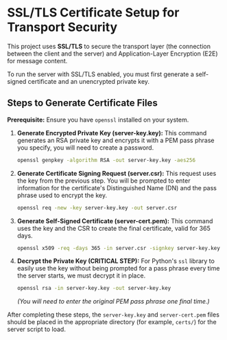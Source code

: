 # SSL/TLS Certificate Setup for Transport Security

This project uses **SSL/TLS** to secure the transport layer (the connection between the client and the server) and Application-Layer Encryption (E2E) for message content.

To run the server with SSL/TLS enabled, you must first generate a self-signed certificate and an unencrypted private key.

## Steps to Generate Certificate Files

**Prerequisite:** Ensure you have `openssl` installed on your system.

1.  **Generate Encrypted Private Key (server-key.key):**
    This command generates an RSA private key and encrypts it with a PEM pass phrase you specify, you will need to create a password.

    ```bash
    openssl genpkey -algorithm RSA -out server-key.key -aes256
    ```

2.  **Generate Certificate Signing Request (server.csr):**
    This request uses the key from the previous step. You will be prompted to enter information for the certificate's Distinguished Name (DN) and the pass phrase used to encrypt the key.

    ```bash
    openssl req -new -key server-key.key -out server.csr
    ```

3.  **Generate Self-Signed Certificate (server-cert.pem):**
    This command uses the key and the CSR to create the final certificate, valid for 365 days.

    ```bash
    openssl x509 -req -days 365 -in server.csr -signkey server-key.key -out server-cert.pem
    ```

4.  **Decrypt the Private Key (CRITICAL STEP):**
    For Python's `ssl` library to easily use the key without being prompted for a pass phrase every time the server starts, we must decrypt it in place.

    ```bash
    openssl rsa -in server-key.key -out server-key.key
    ```
    *(You will need to enter the original PEM pass phrase one final time.)*

After completing these steps, the `server-key.key` and `server-cert.pem` files should be placed in the appropriate directory (for example, `certs/`) for the server script to load.

